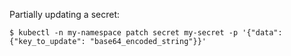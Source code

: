 Partially updating a secret:

```
$ kubectl -n my-namespace patch secret my-secret -p '{"data": {"key_to_update": "base64_encoded_string"}}'
```
